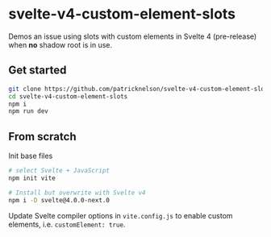 # svelte-v4-custom-element-slots

Demos an issue using slots with custom elements in Svelte 4 (pre-release) when **no** shadow root is in use.


## Get started

```bash
git clone https://github.com/patricknelson/svelte-v4-custom-element-slots.git
cd svelte-v4-custom-element-slots
npm i
npm run dev
```


## From scratch

Init base files

```bash
# select Svelte + JavaScript
npm init vite

# Install but overwrite with Svelte v4
npm i -D svelte@4.0.0-next.0
```

Update Svelte compiler options in `vite.config.js` to enable custom elements, i.e. `customElement: true`.
